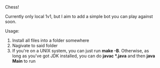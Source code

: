 Chess!

Currently only local 1v1, but I aim to add a simple bot you can play against soon.

Usage:
1. Install all files into a folder somewhere
2. Nagivate to said folder
3. If you're on a UNIX system, you can just run __make -B__. Otherwise, as long as you've got JDK installed, you can do __javac *.java__ and then __java Main__ to run

   
